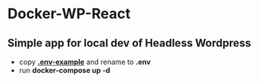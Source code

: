 # Docker-WP-React
## Simple app for local dev of Headless Wordpress
* copy **[.env-example](./env-example)** and rename to **.env**
* run **docker-compose up -d**
